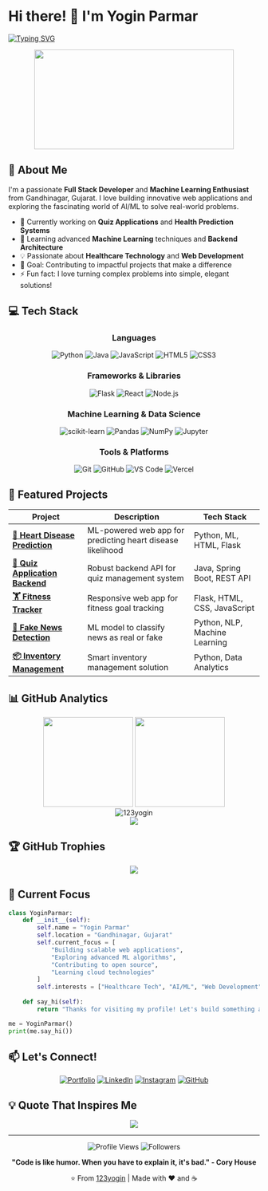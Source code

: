 # Hi there! 👋 I'm Yogin Parmar

[![Typing SVG](https://readme-typing-svg.herokuapp.com?font=Fira+Code&pause=1000&color=F75C7E&width=600&lines=Full+Stack+Developer+%F0%9F%9A%80;Machine+Learning+Enthusiast+%F0%9F%A4%96;Backend+Developer+%F0%9F%92%BB;Building+Innovative+Solutions+%E2%9C%A8)](https://git.io/typing-svg)

<div align="center">
  <img src="https://media.giphy.com/media/dWesBcTLavkZuG35MI/giphy.gif" width="400" height="200"/>
</div>

## 🚀 About Me

I'm a passionate **Full Stack Developer** and **Machine Learning Enthusiast** from Gandhinagar, Gujarat. I love building innovative web applications and exploring the fascinating world of AI/ML to solve real-world problems.

- 🔭 Currently working on **Quiz Applications** and **Health Prediction Systems**
- 🌱 Learning advanced **Machine Learning** techniques and **Backend Architecture**
- 💡 Passionate about **Healthcare Technology** and **Web Development**
- 🎯 Goal: Contributing to impactful projects that make a difference
- ⚡ Fun fact: I love turning complex problems into simple, elegant solutions!

## 💻 Tech Stack

<div align="center">

### Languages
![Python](https://img.shields.io/badge/Python-3776AB?style=for-the-badge&logo=python&logoColor=white)
![Java](https://img.shields.io/badge/Java-ED8B00?style=for-the-badge&logo=openjdk&logoColor=white)
![JavaScript](https://img.shields.io/badge/JavaScript-F7DF1E?style=for-the-badge&logo=javascript&logoColor=black)
![HTML5](https://img.shields.io/badge/HTML5-E34F26?style=for-the-badge&logo=html5&logoColor=white)
![CSS3](https://img.shields.io/badge/CSS3-1572B6?style=for-the-badge&logo=css3&logoColor=white)

### Frameworks & Libraries
![Flask](https://img.shields.io/badge/Flask-000000?style=for-the-badge&logo=flask&logoColor=white)
![React](https://img.shields.io/badge/React-20232A?style=for-the-badge&logo=react&logoColor=61DAFB)
![Node.js](https://img.shields.io/badge/Node.js-43853D?style=for-the-badge&logo=node.js&logoColor=white)

### Machine Learning & Data Science
![scikit-learn](https://img.shields.io/badge/scikit--learn-F7931E?style=for-the-badge&logo=scikit-learn&logoColor=white)
![Pandas](https://img.shields.io/badge/pandas-150458?style=for-the-badge&logo=pandas&logoColor=white)
![NumPy](https://img.shields.io/badge/numpy-013243?style=for-the-badge&logo=numpy&logoColor=white)
![Jupyter](https://img.shields.io/badge/Jupyter-F37626?style=for-the-badge&logo=jupyter&logoColor=white)

### Tools & Platforms
![Git](https://img.shields.io/badge/Git-F05032?style=for-the-badge&logo=git&logoColor=white)
![GitHub](https://img.shields.io/badge/GitHub-100000?style=for-the-badge&logo=github&logoColor=white)
![VS Code](https://img.shields.io/badge/VS_Code-007ACC?style=for-the-badge&logo=visual-studio-code&logoColor=white)
![Vercel](https://img.shields.io/badge/Vercel-000000?style=for-the-badge&logo=vercel&logoColor=white)

</div>

## 🌟 Featured Projects

<div align="center">

| Project | Description | Tech Stack |
|---------|-------------|------------|
| **[🧠 Heart Disease Prediction](https://github.com/123yogin/Heart_Diseases_Prediction_System)** | ML-powered web app for predicting heart disease likelihood | Python, ML, HTML, Flask |
| **[📝 Quiz Application Backend](https://github.com/123yogin/Quizapplication_backend)** | Robust backend API for quiz management system | Java, Spring Boot, REST API |
| **[🏋️ Fitness Tracker](https://github.com/123yogin/Fitness-Tracker-Website)** | Responsive web app for fitness goal tracking | Flask, HTML, CSS, JavaScript |
| **[📰 Fake News Detection](https://github.com/123yogin/fake-news-detection-using-machine-learning)** | ML model to classify news as real or fake | Python, NLP, Machine Learning |
| **[📦 Inventory Management](https://github.com/123yogin/SSIP-Inventory-management-system)** | Smart inventory management solution | Python, Data Analytics |

</div>

## 📊 GitHub Analytics

<div align="center">
  <img height="180em" src="https://github-readme-stats.vercel.app/api?username=123yogin&show_icons=true&theme=tokyonight&include_all_commits=true&count_private=true"/>
  <img height="180em" src="https://github-readme-stats.vercel.app/api/top-langs/?username=123yogin&layout=compact&langs_count=7&theme=tokyonight"/>
</div>

<div align="center">
  <img src="https://github-readme-streak-stats.herokuapp.com/?user=123yogin&theme=tokyonight" alt="123yogin" />
</div>

<div align="center">
  <img src="https://github-readme-activity-graph.vercel.app/graph?username=123yogin&theme=tokyo-night&hide_border=true" />
</div>

## 🏆 GitHub Trophies

<div align="center">
  <img src="https://github-profile-trophy.vercel.app/?username=123yogin&theme=tokyonight&no-frame=true&no-bg=false&margin-w=4" />
</div>

## 🎯 Current Focus

```python
class YoginParmar:
    def __init__(self):
        self.name = "Yogin Parmar"
        self.location = "Gandhinagar, Gujarat"
        self.current_focus = [
            "Building scalable web applications",
            "Exploring advanced ML algorithms",
            "Contributing to open source",
            "Learning cloud technologies"
        ]
        self.interests = ["Healthcare Tech", "AI/ML", "Web Development"]
    
    def say_hi(self):
        return "Thanks for visiting my profile! Let's build something amazing together! 🚀"

me = YoginParmar()
print(me.say_hi())
```

## 📫 Let's Connect!

<div align="center">

[![Portfolio](https://img.shields.io/badge/Portfolio-FF5722?style=for-the-badge&logo=todoist&logoColor=white)](https://portfolio-website-main-five-vert.vercel.app/)
[![LinkedIn](https://img.shields.io/badge/LinkedIn-0077B5?style=for-the-badge&logo=linkedin&logoColor=white)](https://www.linkedin.com/in/yogin-parmar-15b7aa1a8/)
[![Instagram](https://img.shields.io/badge/Instagram-E4405F?style=for-the-badge&logo=instagram&logoColor=white)](https://www.instagram.com/yogin_04/)
[![GitHub](https://img.shields.io/badge/GitHub-100000?style=for-the-badge&logo=github&logoColor=white)](https://github.com/123yogin)

</div>

## 💡 Quote That Inspires Me

<div align="center">
  <img src="https://quotes-github-readme.vercel.app/api?type=horizontal&theme=tokyonight" />
</div>

---

<div align="center">
  
![Profile Views](https://komarev.com/ghpvc/?username=123yogin&color=blueviolet&style=for-the-badge)
![Followers](https://img.shields.io/github/followers/123yogin?style=for-the-badge&color=blue)

**"Code is like humor. When you have to explain it, it's bad." - Cory House**

⭐️ From [123yogin](https://github.com/123yogin) | Made with ❤️ and ☕

</div>
